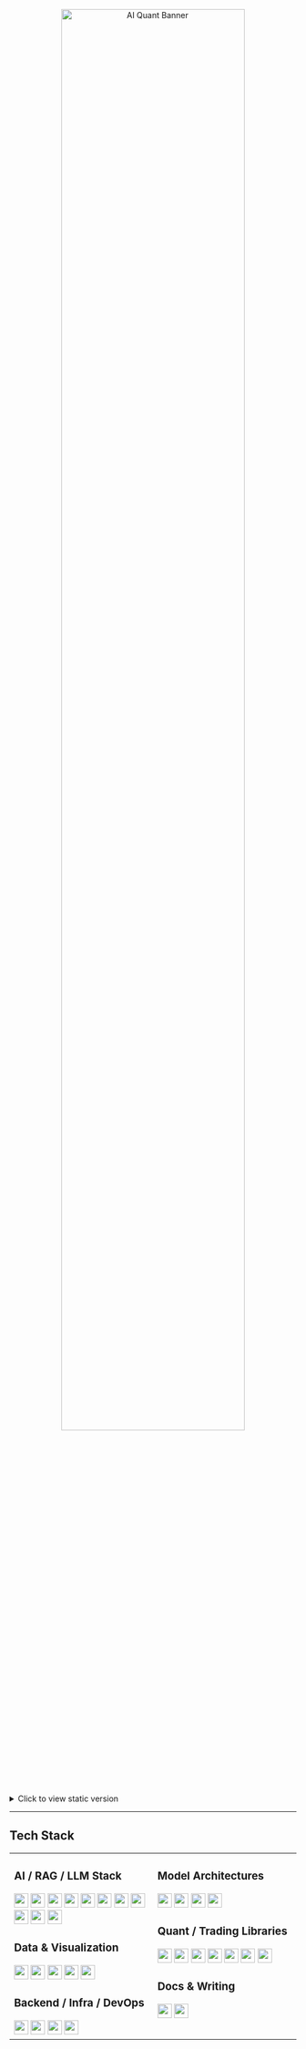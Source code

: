 <!-- Animated Header -->
<p align="center">
  <img src="https://github.com/FranQuant/franquant/blob/main/assets/human_robot_trading.gif?raw=true" alt="AI Quant Banner" width="80%" />
</p>

<!-- Fallback Static Visual -->
<details>
  <summary>Click to view static version</summary>
  <p align="center">
    <img src="https://github.com/FranQuant/franquant/blob/main/assets/trading_ai_python.jpeg?raw=true" alt="AI Trading Robot" width="80%" />
  </p>
</details>

---

## Tech Stack

<table>
<tr>
<td valign="top" width="50%">

### AI / RAG / LLM Stack

<img src="https://img.shields.io/badge/TensorFlow-FF6F00?style=for-the-badge&logo=tensorflow&logoColor=white" height="25"/>
<img src="https://img.shields.io/badge/PyTorch-EE4C2C?style=for-the-badge&logo=pytorch&logoColor=white" height="25"/>
<img src="https://img.shields.io/badge/scikit--learn-F7931E?style=for-the-badge&logo=scikitlearn&logoColor=white" height="25"/>
<img src="https://img.shields.io/badge/SciPy-8CAAE6?style=for-the-badge&logo=scipy&logoColor=white" height="25"/>
<img src="https://img.shields.io/badge/NLTK-1A1A1A?style=for-the-badge&logo=nltk&logoColor=white" height="25"/>
<img src="https://img.shields.io/badge/HuggingFace-FFD21F?style=for-the-badge&logo=huggingface&logoColor=black" height="25"/>
<img src="https://img.shields.io/badge/OpenAI-412991?style=for-the-badge&logo=openai&logoColor=white" height="25"/>
<img src="https://img.shields.io/badge/LangChain-0E1117?style=for-the-badge&logoColor=white" height="25"/>
<img src="https://img.shields.io/badge/OpenBB-2E8B57?style=for-the-badge&logo=openbb&logoColor=white" height="25"/>
<img src="https://img.shields.io/badge/DeepSeek-4A90E2?style=for-the-badge&logoColor=white" height="25"/>
<img src="https://img.shields.io/badge/Ollama-343541?style=for-the-badge&logoColor=white" height="25"/>

### Data & Visualization

<img src="https://img.shields.io/badge/Numpy-013243?style=for-the-badge&logo=numpy&logoColor=white" height="25"/>
<img src="https://img.shields.io/badge/Pandas-150458?style=for-the-badge&logo=pandas&logoColor=white" height="25"/>
<img src="https://img.shields.io/badge/Matplotlib-11557C?style=for-the-badge&logo=matplotlib&logoColor=white" height="25"/>
<img src="https://img.shields.io/badge/Seaborn-4B8BBE?style=for-the-badge&logo=seaborn&logoColor=white" height="25"/>
<img src="https://img.shields.io/badge/Plotly-3F4F75?style=for-the-badge&logo=plotly&logoColor=white" height="25"/>

### Backend / Infra / DevOps

<img src="https://img.shields.io/badge/Streamlit-FF4B4B?style=for-the-badge&logo=streamlit&logoColor=white" height="25"/>
<img src="https://img.shields.io/badge/Docker-2496ED?style=for-the-badge&logo=docker&logoColor=white" height="25"/>
<img src="https://img.shields.io/badge/GitHub_Pages-121013?style=for-the-badge&logo=github&logoColor=white" height="25"/>
<img src="https://img.shields.io/badge/DigitalOcean-0080FF?style=for-the-badge&logo=digitalocean&logoColor=white" height="25"/>

</td>
<td valign="top" width="50%">

### Model Architectures

<img src="https://img.shields.io/badge/LSTM-6A1B9A?style=for-the-badge&logoColor=white" height="25"/>
<img src="https://img.shields.io/badge/GRU-8E24AA?style=for-the-badge&logoColor=white" height="25"/>
<img src="https://img.shields.io/badge/CNN-E91E63?style=for-the-badge&logoColor=white" height="25"/>
<img src="https://img.shields.io/badge/Transformer-26C6DA?style=for-the-badge&logoColor=white" height="25"/>

### Quant / Trading Libraries

<img src="https://img.shields.io/badge/Vectorbt-000000?style=for-the-badge&logoColor=white" height="25"/>
<img src="https://img.shields.io/badge/Pandas--TA-872657?style=for-the-badge&logoColor=white" height="25"/>
<img src="https://img.shields.io/badge/MPLFinance-004d40?style=for-the-badge&logoColor=white" height="25"/>
<img src="https://img.shields.io/badge/Quantstats-1c1c1c?style=for-the-badge&logoColor=white" height="25"/>
<img src="https://img.shields.io/badge/EODHD-1A73E8?style=for-the-badge&logoColor=white" height="25"/>
<img src="https://img.shields.io/badge/Alpaca-00C2CB?style=for-the-badge&logoColor=white" height="25"/>
<img src="https://img.shields.io/badge/Oanda-0052CC?style=for-the-badge&logoColor=white" height="25"/>

### Docs & Writing

<img src="https://img.shields.io/badge/Markdown-000000?style=for-the-badge&logo=markdown&logoColor=white" height="25"/>
<img src="https://img.shields.io/badge/LaTeX-008080?style=for-the-badge&logo=latex&logoColor=white" height="25"/>

</td>
</tr>
</table>
